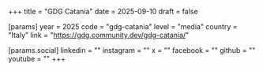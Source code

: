 +++
title = "GDG Catania"
date = 2025-09-10
draft = false

[params]
year = 2025
code = "gdg-catania"
level = "media"
country = "Italy"
link = "https://gdg.community.dev/gdg-catania/"

[params.social]
linkedin = ""
instagram = ""
x = ""
facebook = ""
github = ""
youtube = ""
+++

